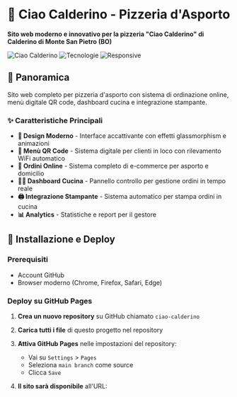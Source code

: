 # 🍕 Ciao Calderino - Pizzeria d'Asporto

**Sito web moderno e innovativo per la pizzeria "Ciao Calderino" di Calderino di Monte San Pietro (BO)**

![Ciao Calderino](https://img.shields.io/badge/Status-Ready%20for%20Deploy-success)
![Tecnologie](https://img.shields.io/badge/Tech-HTML5%2FCSS3%2FJavaScript-blue)
![Responsive](https://img.shields.io/badge/Responsive-Mobile%20First-green)

## 🎯 Panoramica

Sito web completo per pizzeria d'asporto con sistema di ordinazione online, menù digitale QR code, dashboard cucina e integrazione stampante.

### ✨ Caratteristiche Principali

- **🎨 Design Moderno** - Interface accattivante con effetti glassmorphism e animazioni
- **📱 Menù QR Code** - Sistema digitale per clienti in loco con rilevamento WiFi automatico
- **🛒 Ordini Online** - Sistema completo di e-commerce per asporto e domicilio
- **👨‍🍳 Dashboard Cucina** - Pannello controllo per gestione ordini in tempo reale
- **🖨️ Integrazione Stampante** - Sistema automatico per stampa ordini in cucina
- **📊 Analytics** - Statistiche e report per il gestore

## 🚀 Installazione e Deploy

### Prerequisiti
- Account GitHub
- Browser moderno (Chrome, Firefox, Safari, Edge)

### Deploy su GitHub Pages

1. **Crea un nuovo repository** su GitHub chiamato `ciao-calderino`
2. **Carica tutti i file** di questo progetto nel repository
3. **Attiva GitHub Pages** nelle impostazioni del repository:
   - Vai su `Settings` > `Pages`
   - Seleziona `main branch` come source
   - Clicca `Save`

4. **Il sito sarà disponibile** all'URL: 
